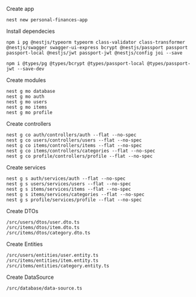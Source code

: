 Create app

```
nest new personal-finances-app
```

Install dependecies

```
npm i pg @nestjs/typeorm typeorm class-validator class-transformer @nestjs/swagger swagger-ui-express bcrypt @nestjs/passport passport passport-local @nestjs/jwt passport-jwt @nestjs/config joi --save

npm i @types/pg @types/bcrypt @types/passport-local @types/passport-jwt --save-dev
```

Create modules

```
nest g mo database
nest g mo auth
nest g mo users
nest g mo items
nest g mo profile
```

Create controllers

```
nest g co auth/controllers/auth --flat --no-spec
nest g co users/controllers/users --flat --no-spec
nest g co items/controllers/items --flat --no-spec
nest g co items/controllers/categories --flat --no-spec
nest g co profile/controllers/profile --flat --no-spec
```

Create services

```
nest g s auth/services/auth --flat --no-spec
nest g s users/services/users --flat --no-spec
nest g s items/services/items --flat --no-spec
nest g s items/services/categories --flat --no-spec
nest g s profile/services/profile --flat --no-spec
```

Create DTOs

```
/src/users/dtos/user.dto.ts
/src/items/dtos/item.dto.ts
/src/items/dtos/category.dto.ts
```

Create Entities

```
/src/users/entities/user.entity.ts
/src/items/entities/item.entity.ts
/src/items/entities/category.entity.ts
```

Create DataSource

```
/src/database/data-source.ts
```
